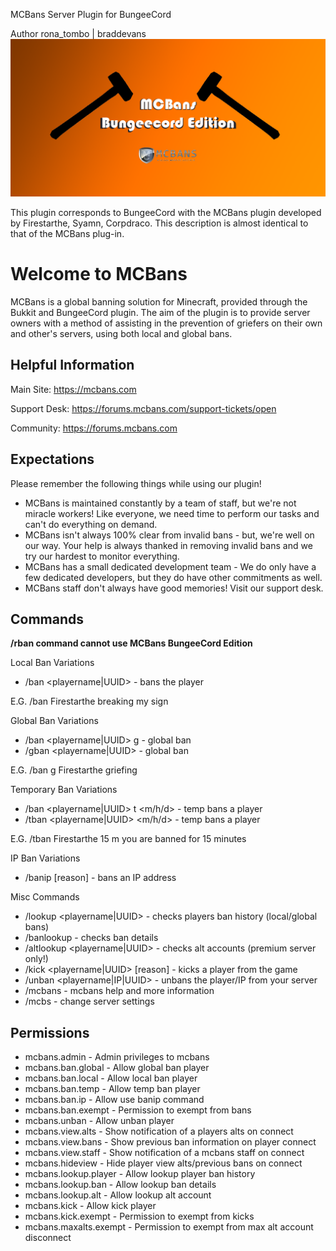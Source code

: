 MCBans Server Plugin for BungeeCord

Author rona_tombo | braddevans
![mcbansBungeecordBanImage](https://raw.githubusercontent.com/braddevans/MCBansBungee/master/McBansBungeecord.png)

This plugin corresponds to BungeeCord with the MCBans plugin developed by Firestarthe, Syamn, Corpdraco.
This description is almost identical to that of the MCBans plug-in.


Welcome to MCBans
====================

MCBans is a global banning solution for Minecraft, provided through the Bukkit and BungeeCord plugin. The aim of the plugin is to provide server owners with a method of assisting in the prevention of griefers on their own and other's servers, using both local and global bans.

Helpful Information
--------
Main Site: https://mcbans.com

Support Desk: https://forums.mcbans.com/support-tickets/open

Community: https://forums.mcbans.com

Expectations
--------

Please remember the following things while using our plugin!

* MCBans is maintained constantly by a team of staff, but we're not miracle workers! Like everyone, we need time to perform our tasks and can't do everything on demand.
* MCBans isn't always 100% clear from invalid bans - but, we're well on our way. Your help is always thanked in removing invalid bans and we try our hardest to monitor everything.
* MCBans has a small dedicated development team - We do only have a few dedicated developers, but they do have other commitments as well.
* MCBans staff don't always have good memories! Visit our support desk.

Commands
--------

**/rban command cannot use MCBans BungeeCord Edition**

Local Ban Variations
* /ban <playername|UUID> <reason> - bans the player

E.G. /ban Firestarthe breaking my sign

Global Ban Variations
* /ban <playername|UUID> g <reason> - global ban
* /gban <playername|UUID> <reason> - global ban

E.G. /ban g Firestarthe griefing

Temporary Ban Variations
* /ban <playername|UUID> t <int> <m/h/d> <reason> - temp bans a player
* /tban <playername|UUID> <int> <m/h/d> <reason> - temp bans a player

E.G. /tban Firestarthe 15 m you are banned for 15 minutes

IP Ban Variations
* /banip <IP> [reason] - bans an IP address

Misc Commands
* /lookup <playername|UUID> - checks players ban history (local/global bans)
* /banlookup <banID> - checks ban details
* /altlookup <playername|UUID> - checks alt accounts (premium server only!)
* /kick <playername|UUID> [reason] - kicks a player from the game
* /unban <playername|IP|UUID> - unbans the player/IP from your server
* /mcbans - mcbans help and more information
* /mcbs - change server settings

Permissions
--------

* mcbans.admin - Admin privileges to mcbans
* mcbans.ban.global - Allow global ban player
* mcbans.ban.local - Allow local ban player
* mcbans.ban.temp - Allow temp ban player
* mcbans.ban.ip - Allow use banip command
* mcbans.ban.exempt - Permission to exempt from bans
* mcbans.unban - Allow unban player
* mcbans.view.alts - Show notification of a players alts on connect
* mcbans.view.bans - Show previous ban information on player connect
* mcbans.view.staff - Show notification of a mcbans staff on connect
* mcbans.hideview - Hide player view alts/previous bans on connect
* mcbans.lookup.player - Allow lookup player ban history
* mcbans.lookup.ban - Allow lookup ban details
* mcbans.lookup.alt - Allow lookup alt account
* mcbans.kick - Allow kick player
* mcbans.kick.exempt - Permission to exempt from kicks
* mcbans.maxalts.exempt - Permission to exempt from max alt account disconnect
